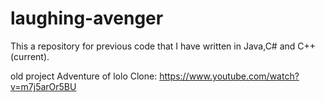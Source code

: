 laughing-avenger
================
This a repository for previous code that I have written in Java,C# and C++(current).

old project Adventure of lolo Clone: https://www.youtube.com/watch?v=m7j5arOr5BU

